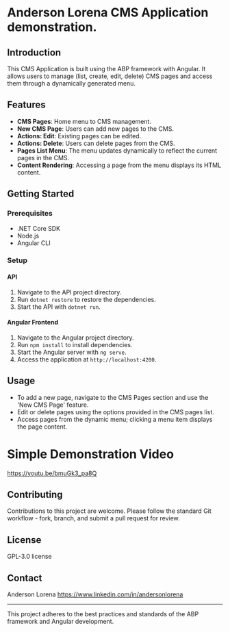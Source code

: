 # Anderson Lorena CMS Application demonstration.

## Introduction
This CMS Application is built using the ABP framework with Angular. It allows users to manage (list, create, edit, delete) CMS pages and access them through a dynamically generated menu.

## Features
- **CMS Pages**: Home menu to CMS management.
- **New CMS Page**: Users can add new pages to the CMS.
- **Actions: Edit**: Existing pages can be edited.
- **Actions: Delete**: Users can delete pages from the CMS.
- **Pages List Menu**: The menu updates dynamically to reflect the current pages in the CMS.
- **Content Rendering**: Accessing a page from the menu displays its HTML content.

## Getting Started

### Prerequisites
- .NET Core SDK
- Node.js
- Angular CLI

### Setup

#### API
1. Navigate to the API project directory.
2. Run `dotnet restore` to restore the dependencies.
3. Start the API with `dotnet run`.

#### Angular Frontend
1. Navigate to the Angular project directory.
2. Run `npm install` to install dependencies.
3. Start the Angular server with `ng serve`.
4. Access the application at `http://localhost:4200`.

## Usage
- To add a new page, navigate to the CMS Pages section and use the 'New CMS Page' feature.
- Edit or delete pages using the options provided in the CMS pages list.
- Access pages from the dynamic menu; clicking a menu item displays the page content.

# Simple Demonstration Video
https://youtu.be/bmuGk3_pa8Q

## Contributing
Contributions to this project are welcome. Please follow the standard Git workflow - fork, branch, and submit a pull request for review.

## License
GPL-3.0 license

## Contact
Anderson Lorena
https://www.linkedin.com/in/andersonlorena

---

This project adheres to the best practices and standards of the ABP framework and Angular development.
